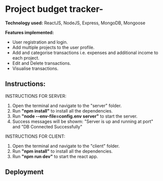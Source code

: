 # Project budget tracker-

**Technology used:** ReactJS, NodeJS, Express, MongoDB, Mongoose

**Features implemented:**
- User registration and login.
- Add multiple projects to the user profile.
- Add and categorise transactions i.e. expenses and additional income to each project.
- Edit and Delete transactions.
- Visualise transactions. 

## Instructions:

INSTRUCTIONS FOR SERVER:
1. Open the terminal and navigate to the "server" folder.
2. Run **"npm install"** to install all the dependencies.
3. Run **"node --env-file=config.env server"** to start the server.
4. Success messages will be showm: "Server is up and running at port" and "DB Connected Successfully"

INSTRUCTIONS FOR CLIENT:
1. Open the terminal and navigate to the "client" folder.
2. Run **"npm install"** to install all the dependencies.
3. Run **"npm run dev"** to start the react app.

## Deployment

